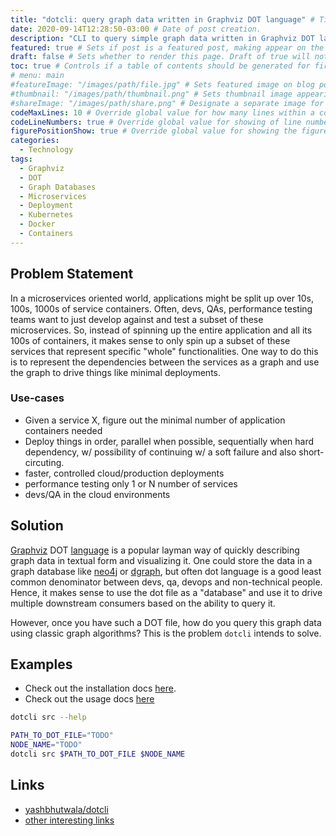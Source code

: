 ```yaml
---
title: "dotcli: query graph data written in Graphviz DOT language" # Title of the blog post.
date: 2020-09-14T12:28:50-03:00 # Date of post creation.
description: "CLI to query simple graph data written in Graphviz DOT language" # Description used for search engine.
featured: true # Sets if post is a featured post, making appear on the home page side bar.
draft: false # Sets whether to render this page. Draft of true will not be rendered.
toc: true # Controls if a table of contents should be generated for first-level links automatically.
# menu: main
#featureImage: "/images/path/file.jpg" # Sets featured image on blog post.
#thumbnail: "/images/path/thumbnail.png" # Sets thumbnail image appearing inside card on homepage.
#shareImage: "/images/path/share.png" # Designate a separate image for social media sharing.
codeMaxLines: 10 # Override global value for how many lines within a code block before auto-collapsing.
codeLineNumbers: true # Override global value for showing of line numbers within code block.
figurePositionShow: true # Override global value for showing the figure label.
categories:
  - Technology
tags:
  - Graphviz
  - DOT
  - Graph Databases
  - Microservices
  - Deployment
  - Kubernetes
  - Docker
  - Containers
---
```


## Problem Statement

In a microservices oriented world, applications might be split up over 10s, 100s, 1000s of service containers.  Often, devs, QAs, performance testing teams want to just develop against and test a subset of these microservices.  So, instead of spinning up the entire application and all its 100s of containers, it makes sense to only spin up a subset of these services that represent specific "whole" functionalities.  One way to do this is to represent the dependencies between the services as a graph and use the graph to drive things like minimal deployments.

### Use-cases

- Given a service X, figure out the minimal number of application containers needed
- Deploy things in order, parallel when possible, sequentially when hard dependency, w/ possibility of continuing w/ a soft failure and also short-circuting.
- faster, controlled cloud/production deployments
- performance testing only 1 or N number of services
- devs/QA in the cloud environments

## Solution

[Graphviz](https://gitlab.com/graphviz/graphviz) DOT [language](https://graphviz.org/) is a popular layman way of quickly describing graph data in textual form and visualizing it.  One could store the data in a graph database like [neo4j](https://github.com/neo4j/neo4j) or [dgraph](https://github.com/dgraph-io/dgraph), but often dot language is a good least common denominator between devs, qa, devops and non-technical people.  Hence, it makes sense to use the dot file as a "database" and use it to drive multiple downstream consumers based on the ability to query it.

However, once you have such a DOT file, how do you query this graph data using classic graph algorithms?  This is the problem `dotcli` intends to solve.

## Examples

- Check out the installation docs [here](https://github.com/yashbhutwala/dotcli#installation).
- Check out the usage docs [here](https://github.com/yashbhutwala/dotcli#usage)

```bash
dotcli src --help

PATH_TO_DOT_FILE="TODO"
NODE_NAME="TODO"
dotcli src $PATH_TO_DOT_FILE $NODE_NAME
```

## Links

- [yashbhutwala/dotcli](https://github.com/yashbhutwala/dotcli)
- [other interesting links](https://github.com/yashbhutwala/dotcli#links)
